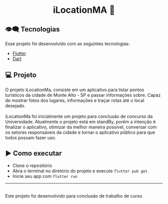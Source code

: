 <br>
<center>
<p align="center">
  <h1> iLocationMA 📍</h1>
</p></center>

## 👁‍🗨 Tecnologias

Esse projeto foi desenvolvido com as seguintes tecnologias:

- [Flutter](https://flutter.dev/)
- [Dart](https://dart.dev/)

## 💻 Projeto

O projeto iLocationMa, consiste em um aplicativo para listar pontos turísticos da cidade de Monte Alto - SP e passar informações sobre. Capaz de mostrar fotos dos lugares, informações e traçar rotas até o local desejado.
<br><br>
iLocationMa foi inicialmente um projeto para conclusão de concurso da Universidade. Atualmente o projeto está em standBy, porém a intenção é finalizar o aplicativo, otimizar da melhor maneira possível, conversar com os setores responsáveis da cidade e tornar o aplicativo público para que todos possam fazer uso.

## ▶️ Como executar

- Clone o repositório
- Abra o terminal no diretório do projeto e execute `flutter pub get`
- Inicie seu app com `flutter run`

---
<br>
Este projeto foi desenvolvido para conclusão de trabalho de curso.
